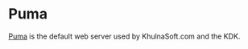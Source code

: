 # Puma

[Puma](https://github.com/puma/puma) is the default web server used by KhulnaSoft.com and
the KDK.
